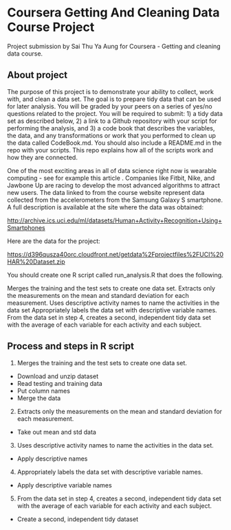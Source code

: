 # Coursera Getting And Cleaning Data Course Project

Project submission by Sai Thu Ya Aung for Coursera - Getting and cleaning data course.

## About project 
The purpose of this project is to demonstrate your ability to collect, work with, and clean a data set. The goal is to prepare tidy data that can be used for later analysis. You will be graded by your peers on a series of yes/no questions related to the project. You will be required to submit: 1) a tidy data set as described below, 2) a link to a Github repository with your script for performing the analysis, and 3) a code book that describes the variables, the data, and any transformations or work that you performed to clean up the data called CodeBook.md. You should also include a README.md in the repo with your scripts. This repo explains how all of the scripts work and how they are connected.

One of the most exciting areas in all of data science right now is wearable computing - see for example this article . Companies like Fitbit, Nike, and Jawbone Up are racing to develop the most advanced algorithms to attract new users. The data linked to from the course website represent data collected from the accelerometers from the Samsung Galaxy S smartphone. A full description is available at the site where the data was obtained:

http://archive.ics.uci.edu/ml/datasets/Human+Activity+Recognition+Using+Smartphones 

Here are the data for the project:

 https://d396qusza40orc.cloudfront.net/getdata%2Fprojectfiles%2FUCI%20HAR%20Dataset.zip  

You should create one R script called run_analysis.R that does the following. 

Merges the training and the test sets to create one data set.
Extracts only the measurements on the mean and standard deviation for each measurement. 
Uses descriptive activity names to name the activities in the data set
Appropriately labels the data set with descriptive variable names. 
From the data set in step 4, creates a second, independent tidy data set with the average of each variable for each activity and each subject.

## Process and steps in R script
1. Merges the training and the test sets to create one data set.
  - Download and unzip dataset
  - Read testing and training data
  - Put column names
  - Merge the data
  
2. Extracts only the measurements on the mean and standard deviation for each measurement.
  - Take out mean and std data
  
3. Uses descriptive activity names to name the activities in the data set.
  - Apply descriptive names

4. Appropriately labels the data set with descriptive variable names.
  - Apply descriptive variable names

5. From the data set in step 4, creates a second, independent tidy data set with the average of each variable for each activity and each subject.
  - Create a second, independent tidy dataset
  
